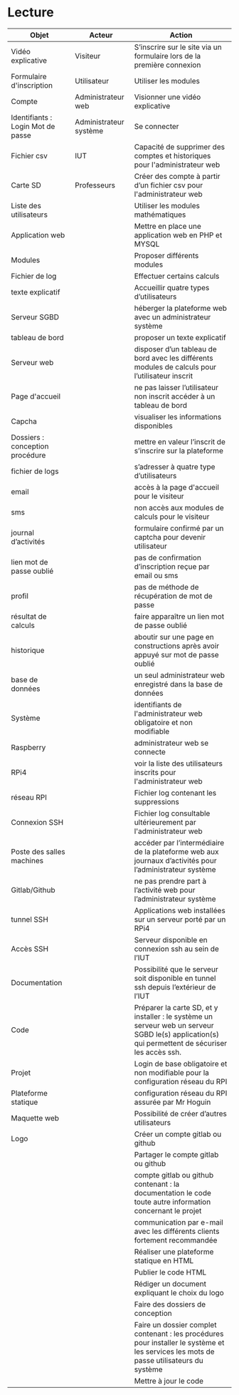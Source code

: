 # **Lecture**

| Objet | Acteur | Action |
| ----- | ----- | ----- |
| Vidéo explicative | Visiteur | S’inscrire sur le site via un formulaire lors de la première connexion |
| Formulaire d'inscription | Utilisateur | Utiliser les modules |
| Compte | Administrateur web | Visionner une vidéo explicative |
| Identifiants : Login Mot de passe | Administrateur système | Se connecter |
| Fichier csv | IUT | Capacité de supprimer des comptes et historiques pour l'administrateur web |
| Carte SD | Professeurs | Créer des compte à partir d’un fichier csv pour l'administrateur web |
| Liste des utilisateurs |  | Utiliser les modules mathématiques |
| Application web |  | Mettre en place une application web en PHP et MYSQL |
| Modules |  | Proposer différents modules |
| Fichier de log |  | Effectuer certains calculs |
| texte explicatif |  | Accueillir quatre types d’utilisateurs |
| Serveur SGBD |  | héberger la plateforme web avec un administrateur système |
| tableau de bord |  | proposer un texte explicatif |
| Serveur web |  | disposer d’un tableau de bord avec les différents modules de calculs pour l’utilisateur inscrit |
| Page d'accueil |  | ne pas laisser l’utilisateur non inscrit accéder à un tableau de bord |
| Capcha |  | visualiser les informations disponibles |
| Dossiers : conception procédure |  | mettre en valeur l’inscrit de s’inscrire sur la plateforme |
| fichier de logs |  | s’adresser à quatre type d’utilisateurs |
| email |  | accès à la page d'accueil pour le visiteur |
| sms |  | non accès aux modules de calculs pour le visiteur |
| journal d’activités |  | formulaire confirmé par un captcha pour devenir utilisateur |
| lien mot de passe oublié |  | pas de confirmation d’inscription reçue par  email ou sms |
| profil |  | pas de méthode de récupération de mot de passe |
| résultat de calculs |  | faire apparaître un lien mot de passe oublié |
| historique |  | aboutir sur une page en constructions après avoir appuyé sur mot de passe oublié |
| base de données |  | un seul administrateur web enregistré dans la base de données |
| Système |  | identifiants de l'administrateur web obligatoire et non modifiable |
| Raspberry |  | administrateur web se connecte |
| RPi4 |  | voir la liste des utilisateurs inscrits pour l'administrateur web |
| réseau RPI |  | Fichier log contenant les suppressions |
| Connexion SSH |  | Fichier log consultable ultérieurement par l'administrateur web |
| Poste des salles machines |  | accéder par l’intermédiaire de la plateforme web aux journaux d’activités pour l’administrateur système |
| Gitlab/Github |  | ne pas prendre part à l’activité web pour l’administrateur système |
| tunnel SSH |  | Applications web installées sur un serveur porté par un RPi4 |
| Accès SSH |  | Serveur disponible en connexion ssh au sein de l’IUT |
| Documentation |  | Possibilité que le serveur soit disponible en tunnel ssh  depuis l’extérieur de l’IUT |
| Code |  | Préparer la carte SD, et y installer : le système un serveur web  un serveur SGBD  le(s) application(s) qui permettent de sécuriser les accès ssh. |
| Projet |  | Login de base obligatoire et non modifiable pour la configuration réseau du RPI |
| Plateforme statique  |  | configuration réseau du RPI assurée par Mr Hoguin |
| Maquette web |  | Possibilité de créer d’autres utilisateurs |
| Logo |  | Créer un compte gitlab ou github |
|  |  | Partager le compte gitlab ou github |
|  |  | compte gitlab ou github contenant :  la documentation le code toute autre information concernant le projet |
|  |  | communication par e-mail avec les différents clients fortement recommandée |
|  |  | Réaliser une plateforme statique en HTML |
|  |  | Publier le code HTML |
|  |  | Rédiger un document expliquant le choix du logo |
|  |  | Faire des dossiers de conception |
|  |  | Faire un dossier complet contenant :  les procédures pour installer le système et les services  les mots de passe utilisateurs du système |
|  |  | Mettre à jour le code |

